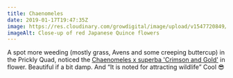 ```yaml
---
title: Chaenomeles
date: 2019-01-17T19:47:35Z
image: https://res.cloudinary.com/growdigital/image/upload/v1547720849/chaenomeles-4CDF113D.jpg
imageAlt: Close-up of red Japanese Quince flowers
---
```


A spot more weeding (mostly grass, Avens and some creeping buttercup) in the Prickly Quad, noticed the [Chaenomeles x superba 'Crimson and Gold'](https://pfaf.org/user/plant.aspx?latinname=Chaenomeles+x+superba) in flower. Beautiful if a bit damp. And “It is noted for attracting wildlife” Cool 😎
